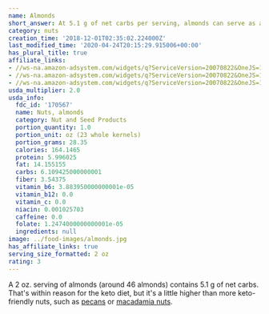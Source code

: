 ```yaml
---
name: Almonds
short_answer: At 5.1 g of net carbs per serving, almonds can serve as an occasional keto snack.
category: nuts
creation_time: '2018-12-01T02:35:02.224000Z'
last_modified_time: '2020-04-24T20:15:29.915006+00:00'
has_plural_title: true
affiliate_links:
- //ws-na.amazon-adsystem.com/widgets/q?ServiceVersion=20070822&OneJS=1&Operation=GetAdHtml&MarketPlace=US&source=ss&ref=as_ss_li_til&ad_type=product_link&tracking_id=isitketo-20&marketplace=amazon&region=US&placement=B01HH79Y0U&asins=B01HH79Y0U&linkId=8c6402df7c170fcd2643731875a5f7a9&show_border=true&link_opens_in_new_window=true
- //ws-na.amazon-adsystem.com/widgets/q?ServiceVersion=20070822&OneJS=1&Operation=GetAdHtml&MarketPlace=US&source=ss&ref=as_ss_li_til&ad_type=product_link&tracking_id=isitketo-20&marketplace=amazon&region=US&placement=B0143UXN4W&asins=B0143UXN4W&linkId=c26d9a2d78c86c0fb3100fb35c4d4f7f&show_border=true&link_opens_in_new_window=true
- //ws-na.amazon-adsystem.com/widgets/q?ServiceVersion=20070822&OneJS=1&Operation=GetAdHtml&MarketPlace=US&source=ss&ref=as_ss_li_til&ad_type=product_link&tracking_id=isitketo-20&marketplace=amazon&region=US&placement=B0032ZB03G&asins=B0032ZB03G&linkId=b6f03784f5304b6344ec3f39be8fbf34&show_border=true&link_opens_in_new_window=true
usda_multiplier: 2.0
usda_info:
  fdc_id: '170567'
  name: Nuts, almonds
  category: Nut and Seed Products
  portion_quantity: 1.0
  portion_unit: oz (23 whole kernels)
  portion_grams: 28.35
  calories: 164.1465
  protein: 5.996025
  fat: 14.155155
  carbs: 6.109425000000001
  fiber: 3.54375
  vitamin_b6: 3.883950000000001e-05
  vitamin_b12: 0.0
  vitamin_c: 0.0
  niacin: 0.001025703
  caffeine: 0.0
  folate: 1.2474000000000001e-05
  ingredients: null
image: ../food-images/almonds.jpg
has_affiliate_links: true
serving_size_formatted: 2 oz
rating: 3
---
```

A 2 oz. serving of almonds (around 46 almonds) contains 5.1 g of net carbs. That's within reason for the keto diet, but it's a little higher than more keto-friendly nuts, such as [pecans](/pecans) or [macadamia nuts](/macadamia-nuts).
